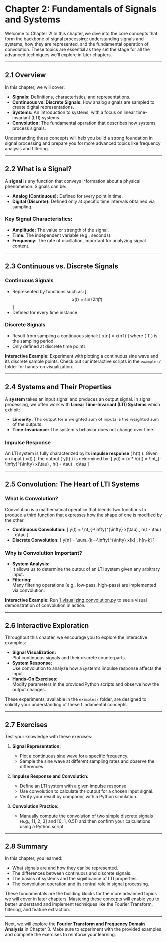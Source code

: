 # Chapter 2: Fundamentals of Signals and Systems

Welcome to Chapter 2! In this chapter, we dive into the core concepts that form the backbone of signal processing: understanding signals and systems, how they are represented, and the fundamental operation of convolution. These topics are essential as they set the stage for all the advanced techniques we'll explore in later chapters.

---

## 2.1 Overview

In this chapter, we will cover:
- **Signals:** Definitions, characteristics, and representations.
- **Continuous vs. Discrete Signals:** How analog signals are sampled to create digital representations.
- **Systems:** An introduction to systems, with a focus on linear time-invariant (LTI) systems.
- **Convolution:** The fundamental operation that describes how systems process signals.

Understanding these concepts will help you build a strong foundation in signal processing and prepare you for more advanced topics like frequency analysis and filtering.

---

## 2.2 What is a Signal?

A **signal** is any function that conveys information about a physical phenomenon. Signals can be:
- **Analog (Continuous):** Defined for every point in time.
- **Digital (Discrete):** Defined only at specific time intervals obtained via sampling.

### Key Signal Characteristics:
- **Amplitude:** The value or strength of the signal.
- **Time:** The independent variable (e.g., seconds).
- **Frequency:** The rate of oscillation, important for analyzing signal content.

---

## 2.3 Continuous vs. Discrete Signals

### Continuous Signals
- Represented by functions such as:
  \[
  $$x(t) = \sin(2\pi f t)$$
  \]
- Defined for every time instance.

### Discrete Signals
- Result from sampling a continuous signal:
  \[
  x[n] = x(nT)
  \]
  where \( T \) is the sampling period.
- Only defined at discrete time points.

**Interactive Example:**
Experiment with plotting a continuous sine wave and its discrete sample points. Check out our interactive scripts in the `examples/` folder for hands-on visualization.

---

## 2.4 Systems and Their Properties

A **system** takes an input signal and produces an output signal. In signal processing, we often work with **Linear Time-Invariant (LTI) Systems** which exhibit:
- **Linearity:** The output for a weighted sum of inputs is the weighted sum of the outputs.
- **Time-Invariance:** The system's behavior does not change over time.

### Impulse Response
An LTI system is fully characterized by its **impulse response** \( h(t) \). Given an input \( x(t) \), the output \( y(t) \) is determined by:
\[
y(t) = (x * h)(t) = \int_{-\infty}^{\infty} x(\tau) \, h(t - \tau) \, d\tau
\]

---

## 2.5 Convolution: The Heart of LTI Systems

### What is Convolution?
Convolution is a mathematical operation that blends two functions to produce a third function that expresses how the shape of one is modified by the other.

- **Continuous Convolution:**
  \[
  y(t) = \int_{-\infty}^{\infty} x(\tau) \, h(t - \tau) \, d\tau
  \]
- **Discrete Convolution:**
  \[
  y[n] = \sum_{k=-\infty}^{\infty} x[k] \, h[n-k]
  \]

### Why is Convolution Important?
- **System Analysis:**  
  It allows us to determine the output of an LTI system given any arbitrary input.
- **Filtering:**  
  Many filtering operations (e.g., low-pass, high-pass) are implemented via convolution.

**Interactive Example:**
Run [1_visualizing_convolution.py](./examples/1_visualizing_convolution.py) to see a visual demonstration of convolution in action.

---

## 2.6 Interactive Exploration

Throughout this chapter, we encourage you to explore the interactive examples:
- **Signal Visualization:**  
  Plot continuous signals and their discrete counterparts.
- **System Response:**  
  Use convolution to analyze how a system’s impulse response affects the input.
- **Hands-On Exercises:**  
  Modify parameters in the provided Python scripts and observe how the output changes.

These experiments, available in the `examples/` folder, are designed to solidify your understanding of these fundamental concepts.

---

## 2.7 Exercises

Test your knowledge with these exercises:

1. **Signal Representation:**
   - Plot a continuous sine wave for a specific frequency.
   - Sample the sine wave at different sampling rates and observe the differences.

2. **Impulse Response and Convolution:**
   - Define an LTI system with a given impulse response.
   - Use convolution to calculate the output for a chosen input signal.
   - Verify your result by comparing with a Python simulation.

3. **Convolution Practice:**
   - Manually compute the convolution of two simple discrete signals (e.g., [1, 2, 3] and [0, 1, 0.5]) and then confirm your calculations using a Python script.

---

## 2.8 Summary

In this chapter, you learned:
- What signals are and how they can be represented.
- The differences between continuous and discrete signals.
- The basics of systems and the significance of LTI properties.
- The convolution operation and its central role in signal processing.

These fundamentals are the building blocks for the more advanced topics we will cover in later chapters. Mastering these concepts will enable you to better understand and implement techniques like the Fourier Transform, filtering, and feature extraction.

---

Next, we will explore the **Fourier Transform and Frequency Domain Analysis** in Chapter 3. Make sure to experiment with the provided examples and complete the exercises to reinforce your learning.